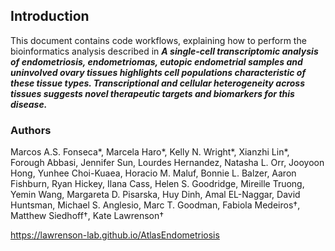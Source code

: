 ## Introduction
This document contains code workflows, explaining how to perform the bioinformatics analysis described in ***A single-cell transcriptomic analysis of endometriosis, endometriomas, eutopic endometrial samples and uninvolved ovary tissues highlights cell populations characteristic of these tissue types. Transcriptional and cellular heterogeneity across tissues suggests novel therapeutic targets and biomarkers for this disease.***

### Authors

Marcos A.S. Fonseca\*, Marcela Haro\*, Kelly N. Wright\*, Xianzhi Lin\*, Forough Abbasi, Jennifer Sun, Lourdes Hernandez, Natasha L. Orr, Jooyoon Hong, Yunhee Choi-Kuaea, Horacio M. Maluf, Bonnie L. Balzer, Aaron Fishburn, Ryan Hickey, Ilana Cass, Helen S. Goodridge, Mireille Truong, Yemin Wang, Margareta D. Pisarska, Huy Dinh, Amal EL-Naggar, David Huntsman, Michael S. Anglesio, Marc T. Goodman, Fabiola Medeiros†, Matthew Siedhoff†, Kate Lawrenson†


https://lawrenson-lab.github.io/AtlasEndometriosis
